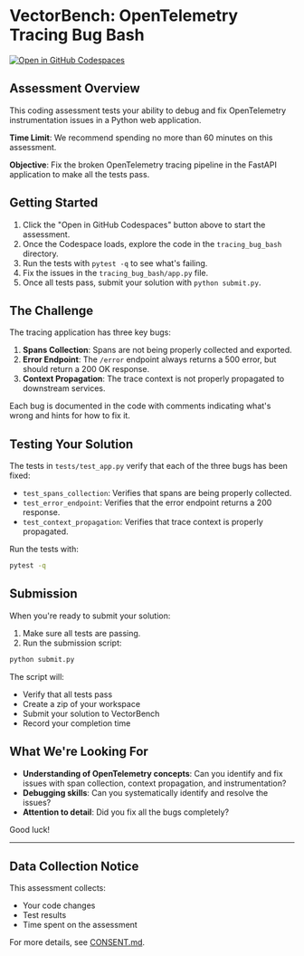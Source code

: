 # VectorBench: OpenTelemetry Tracing Bug Bash

[![Open in GitHub Codespaces](https://github.com/codespaces/badge.svg)](https://github.com/codespaces/new?hide_repo_select=true&ref=main&repo=979694699)

## Assessment Overview

This coding assessment tests your ability to debug and fix OpenTelemetry instrumentation issues in a Python web application.

**Time Limit**: We recommend spending no more than 60 minutes on this assessment.

**Objective**: Fix the broken OpenTelemetry tracing pipeline in the FastAPI application to make all the tests pass.

## Getting Started

1. Click the "Open in GitHub Codespaces" button above to start the assessment.
2. Once the Codespace loads, explore the code in the `tracing_bug_bash` directory.
3. Run the tests with `pytest -q` to see what's failing.
4. Fix the issues in the `tracing_bug_bash/app.py` file.
5. Once all tests pass, submit your solution with `python submit.py`.

## The Challenge

The tracing application has three key bugs:

1. **Spans Collection**: Spans are not being properly collected and exported.
2. **Error Endpoint**: The `/error` endpoint always returns a 500 error, but should return a 200 OK response.
3. **Context Propagation**: The trace context is not properly propagated to downstream services.

Each bug is documented in the code with comments indicating what's wrong and hints for how to fix it.

## Testing Your Solution

The tests in `tests/test_app.py` verify that each of the three bugs has been fixed:

- `test_spans_collection`: Verifies that spans are being properly collected.
- `test_error_endpoint`: Verifies that the error endpoint returns a 200 response.
- `test_context_propagation`: Verifies that trace context is properly propagated.

Run the tests with:

```bash
pytest -q
```

## Submission

When you're ready to submit your solution:

1. Make sure all tests are passing.
2. Run the submission script:

```bash
python submit.py
```

The script will:
- Verify that all tests pass
- Create a zip of your workspace
- Submit your solution to VectorBench
- Record your completion time

## What We're Looking For

- **Understanding of OpenTelemetry concepts**: Can you identify and fix issues with span collection, context propagation, and instrumentation?
- **Debugging skills**: Can you systematically identify and resolve the issues?
- **Attention to detail**: Did you fix all the bugs completely?

Good luck!

---

## Data Collection Notice

This assessment collects:
- Your code changes
- Test results
- Time spent on the assessment

For more details, see [CONSENT.md](./CONSENT.md). 
